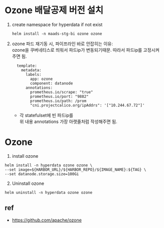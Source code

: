 # Ozone 배달공제 버전 설치

1.  create namespace for hyperdata if not exist

    ```
    helm install -n maads-stg-bi ozone ozone
    ```

2.  ozone 파드 재기동 시, 파이프라인 바로 안잡히는 이유:  
    ozone을 쿠버네티스로 띄워서 파드ip가 변동되기때문. 따라서 파드ip를 고정시켜주면 됨.

    ```
      template:
        metadata:
          labels:
            app: ozone
            component: datanode
          annotations:
            prometheus.io/scrape: "true"
            prometheus.io/port: "9882"
            prometheus.io/path: /prom
            "cni.projectcalico.org/ipAddrs": '["10.244.67.72"]'
    ```

    - 각 statefulset에 빈 파드ip를  
      위 내용 annotations 가장 아랫줄처럼 작성해주면 됨.

#

#

# Ozone

1. install ozone

```
helm install -n hyperdata ozone ozone \
--set image=${HARBOR_URL}/${HARBOR_REPO}/${IMAGE_NAME}:${TAG} \
--set datanode.storage.size=100Gi
```

2. Uninstall ozone

```
helm uninstall -n hyperdata ozone ozone
```

## ref

- https://github.com/apache/ozone
